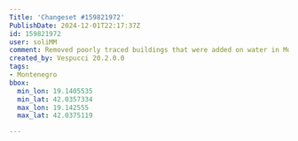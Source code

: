 ```yaml
---
Title: 'Changeset #159821972'
PublishDate: 2024-12-01T22:17:37Z
id: 159821972
user: soliMM
comment: Removed poorly traced buildings that were added on water in Montenegro
created_by: Vespucci 20.2.0.0
tags:
- Montenegro
bbox:
  min_lon: 19.1405535
  min_lat: 42.0357334
  max_lon: 19.142555
  max_lat: 42.0375119

---
```


